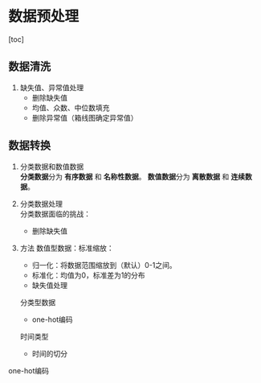 # 数据预处理
[toc]
## 数据清洗
1. 缺失值、异常值处理  
    - 删除缺失值  
    - 均值、众数、中位数填充
    - 删除异常值（箱线图确定异常值）

## 数据转换
1. 分类数据和数值数据  
    **分类数据**分为 **有序数据** 和 **名称性数据**。
    **数值数据**分为 **离散数据** 和 **连续数据**。  
2. 分类数据处理  
    分类数据面临的挑战：
    - 删除缺失值  

 3. 方法
    数值型数据：标准缩放：
    - 归一化：将数据范围缩放到（默认）0-1之间。
    - 标准化：均值为0，标准差为1的分布  
    - 缺失值处理 

    分类型数据
    - one-hot编码
    
    时间类型
    - 时间的切分
   


one-hot编码